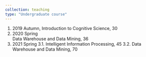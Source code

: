 ```yaml
---
collection: teaching
type: "Undergraduate course"
---
```


1. 2019 Autumn, Introduction to Cognitive Science, 30
2. 2020 Spring    
    Data Warehouse and Data Mining, 36
3. 2021 Spring
    3.1. Intelligent Information Processing, 45
    3.2. Data Warehouse and Data Mining, 70


 


